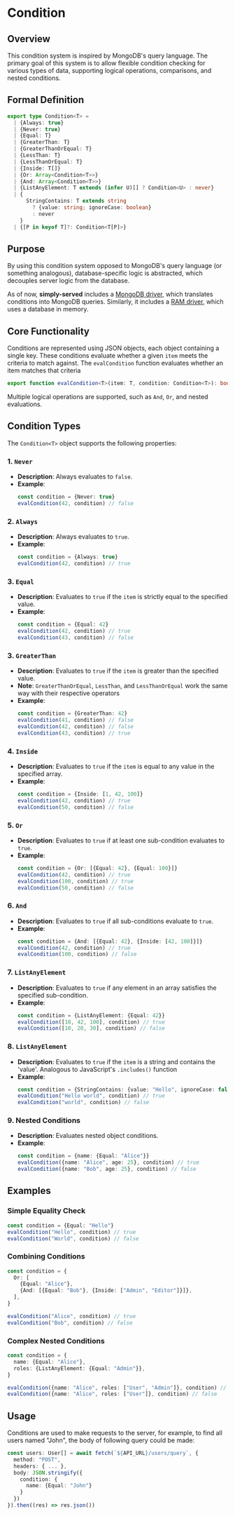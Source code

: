 # Condition

## Overview

This condition system is inspired by MongoDB's query language. The primary goal of this system is to allow flexible condition checking for various types of data, supporting logical operations, comparisons, and nested conditions.

## Formal Definition

```typescript
export type Condition<T> =
  | {Always: true}
  | {Never: true}
  | {Equal: T}
  | {GreaterThan: T}
  | {GreaterThanOrEqual: T}
  | {LessThan: T}
  | {LessThanOrEqual: T}
  | {Inside: T[]}
  | {Or: Array<Condition<T>>}
  | {And: Array<Condition<T>>}
  | {ListAnyElement: T extends (infer U)[] ? Condition<U> : never}
  | {
      StringContains: T extends string
        ? {value: string; ignoreCase: boolean}
        : never
    }
  | {[P in keyof T]?: Condition<T[P]>}
```

## Purpose

By using this condition system opposed to MongoDB's query language (or something analogous), database-specific logic is abstracted, which decouples server logic from the database.

As of now, **simply-served** includes a [MongoDB driver](https://github.com/WesleyEdwards/simply-served/tree/main/docs/databases), which translates conditions into MongoDB queries. Similarly, it includes a [RAM driver](https://github.com/WesleyEdwards/simply-served/tree/main/docs/databases), which uses a database in memory.

## Core Functionality

Conditions are represented using JSON objects, each object containing a single key. These conditions evaluate whether a given `item` meets the criteria to match against. The `evalCondition` function evaluates whether an item matches that criteria

```typescript
export function evalCondition<T>(item: T, condition: Condition<T>): boolean
```

Multiple logical operations are supported, such as `And`, `Or`, and nested evaluations.

## Condition Types

The `Condition<T>` object supports the following properties:

### 1. `Never`

- **Description**: Always evaluates to `false`.
- **Example**:
  ```typescript
  const condition = {Never: true}
  evalCondition(42, condition) // false
  ```

### 2. `Always`

- **Description**: Always evaluates to `true`.
- **Example**:
  ```typescript
  const condition = {Always: true}
  evalCondition(42, condition) // true
  ```

### 3. `Equal`

- **Description**: Evaluates to `true` if the `item` is strictly equal to the specified value.
- **Example**:
  ```typescript
  const condition = {Equal: 42}
  evalCondition(42, condition) // true
  evalCondition(43, condition) // false
  ```

### 3. `GreaterThan`

- **Description**: Evaluates to `true` if the `item` is greater than the specified value.
- **Note**: `GreaterThanOrEqual`, `LessThan`, and `LessThanOrEqual` work the same way with their respective operators
- **Example**:
  ```typescript
  const condition = {GreaterThan: 42}
  evalCondition(41, condition) // false
  evalCondition(42, condition) // false
  evalCondition(43, condition) // true
  ```

### 4. `Inside`

- **Description**: Evaluates to `true` if the `item` is equal to any value in the specified array.
- **Example**:
  ```typescript
  const condition = {Inside: [1, 42, 100]}
  evalCondition(42, condition) // true
  evalCondition(50, condition) // false
  ```

### 5. `Or`

- **Description**: Evaluates to `true` if at least one sub-condition evaluates to `true`.
- **Example**:
  ```typescript
  const condition = {Or: [{Equal: 42}, {Equal: 100}]}
  evalCondition(42, condition) // true
  evalCondition(100, condition) // true
  evalCondition(50, condition) // false
  ```

### 6. `And`

- **Description**: Evaluates to `true` if all sub-conditions evaluate to `true`.
- **Example**:
  ```typescript
  const condition = {And: [{Equal: 42}, {Inside: [42, 100]}]}
  evalCondition(42, condition) // true
  evalCondition(100, condition) // false
  ```

### 7. `ListAnyElement`

- **Description**: Evaluates to `true` if any element in an array satisfies the specified sub-condition.
- **Example**:
  ```typescript
  const condition = {ListAnyElement: {Equal: 42}}
  evalCondition([10, 42, 100], condition) // true
  evalCondition([10, 20, 30], condition) // false
  ```

### 8. `ListAnyElement`

- **Description**: Evaluates to `true` if the `item` is a string and contains the 'value'. Analogous to JavaScript's `.includes()` function
- **Example**:
  ```typescript
  const condition = {StringContains: {value: "Hello", ignoreCase: false}}
  evalCondition("Hello world", condition) // true
  evalCondition("world", condition) // false
  ```

### 9. Nested Conditions

- **Description**: Evaluates nested object conditions.
- **Example**:
  ```typescript
  const condition = {name: {Equal: "Alice"}}
  evalCondition({name: "Alice", age: 25}, condition) // true
  evalCondition({name: "Bob", age: 25}, condition) // false
  ```

## Examples

### Simple Equality Check

```typescript
const condition = {Equal: "Hello"}
evalCondition("Hello", condition) // true
evalCondition("World", condition) // false
```

### Combining Conditions

```typescript
const condition = {
  Or: [
    {Equal: "Alice"},
    {And: [{Equal: "Bob"}, {Inside: ["Admin", "Editor"]}]},
  ],
}

evalCondition("Alice", condition) // true
evalCondition("Bob", condition) // false
```

### Complex Nested Conditions

```typescript
const condition = {
  name: {Equal: "Alice"},
  roles: {ListAnyElement: {Equal: "Admin"}},
}

evalCondition({name: "Alice", roles: ["User", "Admin"]}, condition) // true
evalCondition({name: "Alice", roles: ["User"]}, condition) // false
```

## Usage

Conditions are used to make requests to the server, for example, to find all users named "John", the body of following query could be made:

```typescript
const users: User[] = await fetch(`${API_URL}/users/query`, {
  method: "POST",
  headers: { ... },
  body: JSON.stringify({
    condition: {
      name: {Equal: "John"}
    }
  })
}).then((res) => res.json())
```
